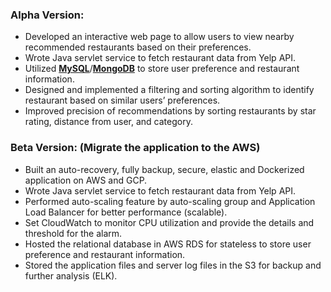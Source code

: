 ### Alpha Version:
- Developed an interactive web page to allow users to view nearby recommended restaurants based on their preferences.
- Wrote Java servlet service to fetch restaurant data from Yelp API.
- Utilized [**MySQL**](../blob/master/src/db/MySQLDBConnection.java)/[**MongoDB**](../blob/master/src/db/MongoDBConnection.java) to store user preference and restaurant information.
- Designed and implemented a filtering and sorting algorithm to identify restaurant based on similar users’ preferences.
- Improved precision of recommendations by sorting restaurants by star rating, distance from user, and category. 

### Beta Version: (Migrate the application to the AWS)
- Built an auto-recovery, fully backup, secure, elastic and Dockerized application on AWS and GCP.
- Wrote Java servlet service to fetch restaurant data from Yelp API.
- Performed auto-scaling feature by auto-scaling group and Application Load Balancer for better performance (scalable).
- Set CloudWatch to monitor CPU utilization and provide the details and threshold for the alarm.
- Hosted the relational database in AWS RDS for stateless to store user preference and restaurant information.
- Stored the application files and server log files in the S3 for backup and further analysis (ELK).
